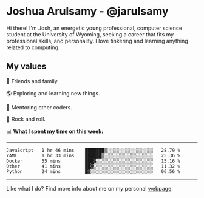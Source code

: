 # Joshua Arulsamy - @jarulsamy

Hi there! I'm Josh, an energetic young professional, computer science student at the University of Wyoming, seeking a career that fits my professional skills, and personality. I love tinkering and learning anything related to computing.

## My values

:yellow_heart: Friends and family.

:earth_americas: Exploring and learning new things.

:book: Mentoring other coders.

:guitar: Rock and roll.

:bar_chart: **What I spent my time on this week:**

------
<!--START_SECTION:waka-->
```text
JavaScript   1 hr 46 mins    ███████▒░░░░░░░░░░░░░░░░░   28.79 % 
YAML         1 hr 33 mins    ██████▒░░░░░░░░░░░░░░░░░░   25.36 % 
Docker       55 mins         ███▓░░░░░░░░░░░░░░░░░░░░░   15.16 % 
Other        41 mins         ██▓░░░░░░░░░░░░░░░░░░░░░░   11.32 % 
Python       24 mins         █▓░░░░░░░░░░░░░░░░░░░░░░░   06.56 % 
```
<!--END_SECTION:waka-->
------

Like what I do? Find more info about me on my personal [webpage](https://arulsamy.me).
